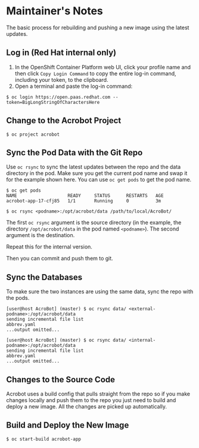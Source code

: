# Maintainer's Notes

The basic process for rebuilding and pushing a new image using the latest updates.

## Log in (Red Hat internal only)

1. In the OpenShift Container Platform web UI, click your profile name and then click `Copy Login Command` to copy the entire log-in command, including your token, to the clipboard.
1. Open a terminal and paste the log-in command:

```
$ oc login https://open.paas.redhat.com --token=BigLongStringOfCharactersHere
```

## Change to the Acrobot Project

```
$ oc project acrobot
```

## Sync the Pod Data with the Git Repo

Use `oc rsync` to sync the latest updates between the repo and the data directory in the pod. Make sure you get the current pod name and swap it for the example shown here. You can use `oc get pods` to get the pod name.

~~~
$ oc get pods
NAME                   READY     STATUS      RESTARTS   AGE
acrobot-app-17-cfj85   1/1       Running     0          3m
~~~


```
$ oc rsync <podname>:/opt/acrobot/data /path/to/local/AcroBot/
```

The first `oc rsync` argument is the source directory (in the example, the directory `/opt/acrobot/data` in the pod named `<podname>`). The second argument is the destination.

Repeat this for the internal version.

Then you can commit and push them to git.

## Sync the Databases

To make sure the two instances are using the same data, sync the repo with the pods.

~~~
[user@host AcroBot] (master) $ oc rsync data/ <external-podname>:/opt/acrobot/data
sending incremental file list
abbrev.yaml
...output omitted...

[user@host AcroBot] (master) $ oc rsync data/ <internal-podname>:/opt/acrobot/data
sending incremental file list
abbrev.yaml
...output omitted...
~~~

## Changes to the Source Code

Acrobot uses a build config that pulls straight from the repo so if you make changes locally and push them to the repo you just need to build and deploy a new image. All the changes are picked up automatically.

## Build and Deploy the New Image

```
$ oc start-build acrobot-app
```


